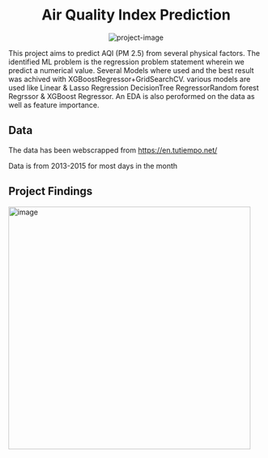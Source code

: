 <h1 align="center" id="title">Air Quality Index Prediction</h1>

<p align="center"><img src="https://socialify.git.ci/kanchanrai7/Air-Quality-Prediction/image?description=1&amp;font=Raleway&amp;language=1&amp;name=1&amp;owner=1&amp;pattern=Plus&amp;stargazers=1&amp;theme=Light" alt="project-image"></p>

<p id="description">This project aims to predict AQI (PM 2.5) from several physical factors. The identified ML problem is the regression problem statement wherein we predict a numerical value. Several Models where used and the best result was achived with XGBoostRegressor+GridSearchCV. various models are used like Linear &amp; Lasso Regression DecisionTree RegressorRandom forest Regrssor &amp; XGBoost Regressor. An EDA is also peroformed on the data as well as feature importance.</p>




## Data
The data has been webscrapped from 
https://en.tutiempo.net/

Data is from 2013-2015 for most days in the month

## Project Findings
<img width="478" alt="image" src="https://github.com/kanchanrai7/Air-Quality-Prediction/assets/114416916/3e44b563-0aba-48e8-97fe-56282f40d7d2">
